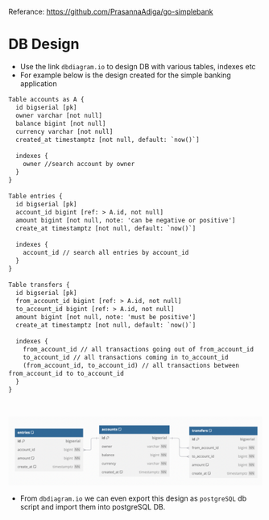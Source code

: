 Referance: https://github.com/PrasannaAdiga/go-simplebank

# DB Design

- Use the link `dbdiagram.io` to design DB with various tables, indexes etc
- For example below is the design created for the simple banking application

```
Table accounts as A {
  id bigserial [pk]
  owner varchar [not null]
  balance bigint [not null]
  currency varchar [not null]
  created_at timestamptz [not null, default: `now()`]

  indexes {
    owner //search account by owner
  }
}

Table entries {
  id bigserial [pk]
  account_id bigint [ref: > A.id, not null]
  amount bigint [not null, note: 'can be negative or positive']
  create_at timestamptz [not null, default: `now()`]

  indexes {
    account_id // search all entries by account_id
  }
}

Table transfers {
  id bigserial [pk]
  from_account_id bigint [ref: > A.id, not null]
  to_account_id bigint [ref: > A.id, not null]
  amount bigint [not null, note: 'must be positive']
  create_at timestamptz [not null, default: `now()`]

  indexes {
    from_account_id // all transactions going out of from_account_id
    to_account_id // all transactions coming in to_account_id
    (from_account_id, to_account_id) // all transactions between from_account_id to to_account_id
  }
}



```

![stack_heap](images/00.drawio.png "icon")

- From `dbdiagram.io` we can even export this design as `postgreSQL` db script and import them into postgreSQL DB.